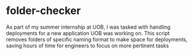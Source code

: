 # folder-checker
As part of my summer internship at UOB, I was tasked with handling deployments for a new application UOB was working on. 
This script removes folders of specific naming format to make space for deployments, saving hours of time for engineers to focus on more pertinent tasks
